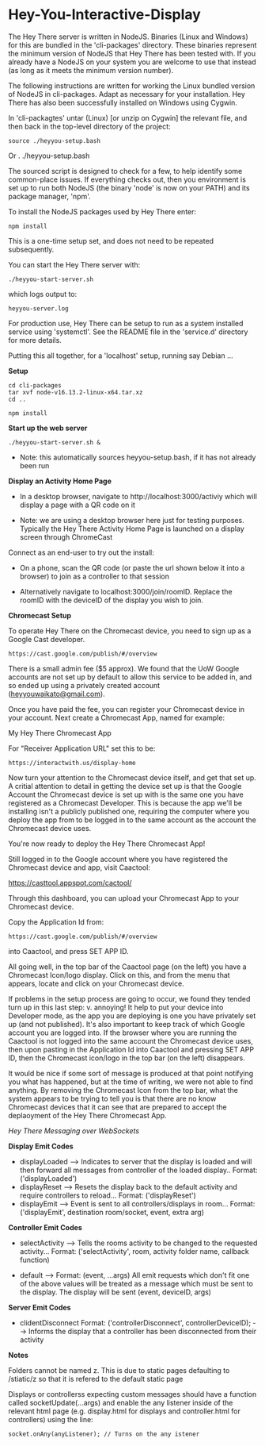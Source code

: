 # Hey-You-Interactive-Display

The Hey There server is written in NodeJS. Binaries (Linux and Windows)
for this are bundled in the 'cli-packages' directory.  These
binaries represent the minimum version of NodeJS that Hey There
has been tested with.  If you already have a NodeJS on your
system you are welcome to use that instead (as long as it
meets the minimum version number).

The following instructions are written for working the Linux bundled
version of NodeJS in cli-packages.  Adapt as necessary for your
installation.  Hey There has also been successfully installed
on Windows using Cygwin.

In 'cli-packagtes' untar (Linux) [or unzip on Cygwin] the relevant file,
and then back in the top-level directory of the project:

    source ./heyyou-setup.bash
Or
    . ./heyyou-setup.bash

The sourced script is designed to check for a few, to help identify some
common-place issues.  If everything checks out, then you environment
is set up to run both NodeJS (the binary 'node' is now on your PATH)
and its package manager, 'npm'.

To install the NodeJS packages used by Hey There enter:

    npm install

This is a one-time setup set, and does not need to be repeated
subsequently.

You can start the Hey There server with:

    ./heyyou-start-server.sh

which logs output to:

    heyyou-server.log

For production use, Hey There can be setup to run as a system installed
service using 'systemctl'.  See the README file in the 'service.d'
directory for more details.

Putting this all together, for a 'localhost' setup, running say
Debian ...

**Setup**

    cd cli-packages
    tar xvf node-v16.13.2-linux-x64.tar.xz
    cd ..

    npm install
    
**Start up the web server**

    ./heyyou-start-server.sh &

  * Note: this automatically sources heyyou-setup.bash, if it has not already
    been run

**Display an Activity Home Page**

  * In a desktop browser, navigate to http://localhost:3000/activiy
    which will display a page with a QR code on it

  * Note: we are using a desktop browser here just for testing
    purposes.  Typically the Hey There Activity Home Page is launched on a
    display screen through ChromeCast
  
Connect as an end-user to try out the install:

  * On a phone, scan the QR code (or paste the url shown below it into
    a browser) to join as a controller to that session

  * Alternatively navigate to localhost:3000/join/roomID. Replace the
    roomID with the deviceID of the display you wish to join.

**Chromecast Setup**

To operate Hey There on the Chromecast device, you need to sign up
as a Google Cast developer.

    https://cast.google.com/publish/#/overview
    
There is a small admin fee ($5 approx).  We found that the UoW Google
accounts are not set up by default to allow this service to be added
in, and so ended up using a privately created account
(heyyouwaikato@gmail.com).

Once you have paid the fee, you can register your Chromecast device in
your account.  Next create a Chromecast App, named for example:

  My Hey There Chromecast App

For "Receiver Application URL" set this to be:

    https://interactwith.us/display-home

Now turn your attention to the Chromecast device itself, and
get that set up. A critial attention to detail in getting
the device set up is that the Google Account the Chromecast
device is set up with is the same one you have registered
as a Chromecast Developer.  This is because the app we'll
be installing isn't a publicly published one, requiring
the computer where you deploy the app from to be logged
in to the same account as the account the Chromecast
device uses.

You're now ready to deploy the Hey There Chromecast App!

Still logged in to the Google account where you have
registered the Chromecast device and app, visit Caactool:

  https://casttool.appspot.com/cactool/

Through this dashboard, you can upload your Chromecast App
to your Chromecast device.

Copy the Application Id from:

    https://cast.google.com/publish/#/overview

into Caactool, and press SET APP ID.

All going well, in the top bar of the Caactool page (on the left) you
have a Chromecast Icon/logo display.  Click on this, and from the menu
that appears, locate and click on your Chromecast device.

If problems in the setup process are going to occur, we found they
tended turn up in this last step: v. annoying!  It help to put your
device into Developer mode, as the app you are deploying is one you
have privately set up (and not published).  It's also important
to keep track of which Google account you are logged into.  If the
browser where you are running the Caactool is not logged into the
same account the Chromecast device uses, then upon pasting
in the Application Id into Caactool and pressing SET APP ID, then
the Chromecast icon/logo in the top bar (on the left) disappears.

It would be nice if some sort of message is produced at that point
notifying you what has happened, but at the time of writing, we
were not able to find anything.  By removing the Chromecast
Icon from the top bar, what the system appears to be trying
to tell you is that there are no know Chromecast devices that
it can see that are prepared to accept the deplaoyment of
the Hey There Chromecast App.


*Hey There Messaging over WebSockets*

**Display Emit Codes**

- displayLoaded --> Indicates to server that the display is loaded and will then forward all messages from controller of the loaded display.. Format: ('displayLoaded')
- displayReset  --> Resets the display back to the default activity and require controllers to reload... Format: ('displayReset')
- displayEmit   --> Event is sent to all controllers/displays in room... Format: ('displayEmit', destination room/socket, event, extra arg)

**Controller Emit Codes**

- selectActivity --> Tells the rooms activity to be changed to the requested activity... Format: ('selectActivity', room, activity folder name, callback function)

- default --> Format: (event, ...args)
All emit requests which don't fit one of the above values will be treated as a message which must be sent to the display.
The display will be sent (event, deviceID, args)

**Server Emit Codes**
- clidentDisconnect Format: ('controllerDisconnect', controllerDeviceID); --> Informs the display that a controller has been disconnected from their activity

**Notes**

Folders cannot be named z. This is due to static pages defaulting to /stiatic/z so that it is refered to the default static page

Displays or controllerss expecting custom messages should have a function called socketUpdate(...args) and enable the any listener inside of the relevant
html page (e.g. display.html for displays and controller.html for controllers) using the line: 

    socket.onAny(anyListener); // Turns on the any istener

